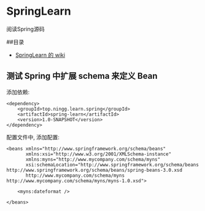 # SpringLearn
阅读Spring源码

##目录

* [SpringLearn 的 wiki](https://github.com/ningg/SpringLearn/wiki)


## 测试 Spring 中扩展 schema 来定义 Bean

添加依赖:

```
<dependency>
    <groupId>top.ningg.learn.spring</groupId>
    <artifactId>spring-learn</artifactId>
    <version>1.0-SNAPSHOT</version>
</dependency>
```

配置文件中, 添加配置:

```
<beans xmlns="http://www.springframework.org/schema/beans"
       xmlns:xsi="http://www.w3.org/2001/XMLSchema-instance"
       xmlns:myns="http://www.mycompany.com/schema/myns"
       xsi:schemaLocation="http://www.springframework.org/schema/beans http://www.springframework.org/schema/beans/spring-beans-3.0.xsd
       http://www.mycompany.com/schema/myns http://www.mycompany.com/schema/myns/myns-1.0.xsd">

    <myns:dateformat />

</beans>
```


